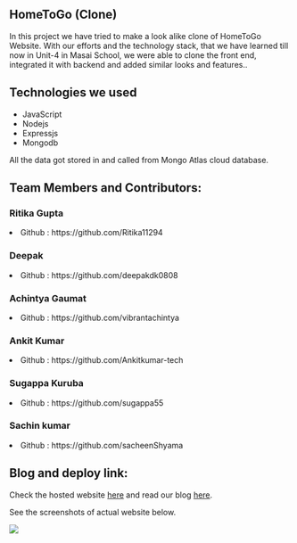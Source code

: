 ## HomeToGo (Clone)
In this project we have tried to make a look alike clone of HomeToGo Website. With our efforts and the technology stack, that we have learned till now in Unit-4 in Masai School, we were able to clone the front end, integrated it with backend and added similar looks and features..

## Technologies we used
<ul>
  <li>JavaScript</li>
  <li>Nodejs</li>
  <li>Expressjs</li>
  <li>Mongodb</li>
</ul>
All the data got stored in and called from Mongo Atlas cloud database.

## Team Members and Contributors:
<h3>Ritika Gupta</h3>
<li>Github : https://github.com/Ritika11294</li>
<h3>Deepak</h3>
<li>Github : https://github.com/deepakdk0808</li>
<h3>Achintya Gaumat</h3>
<li>Github : https://github.com/vibrantachintya</li>
<h3>Ankit Kumar</h3>
<li>Github : https://github.com/Ankitkumar-tech</li>
<h3>Sugappa Kuruba</h3>
<li>Github : https://github.com/sugappa55</li>
<h3>Sachin kumar</h3>
<li>Github : https://github.com/sacheenShyama</li>

## Blog and deploy link:


Check the hosted website [here](https://home2go-frontend-api.vercel.app/) and read our blog [here](https://medium.com/@vibrantachintya/hometogo-website-construct-week-unit-4-c2cd404624a3).

See the screenshots of actual website below.

![](https://raw.githubusercontent.com/vibrantachintya/HomeToGo/master/images/screenshots.gif)
